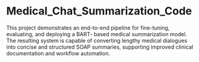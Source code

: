 # Medical_Chat_Summarization_Code
This project demonstrates an end-to-end pipeline for fine-tuning, evaluating, and deploying a BART- based medical summarization model. The resulting system is capable of converting lengthy medical dialogues into concise and structured SOAP summaries, supporting improved clinical documentation and workflow automation.
